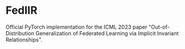 # FedIIR
Official PyTorch implementation for the ICML 2023 paper "Out-of-Distribution Generalization of Federated Learning via Implicit Invariant Relationships".
